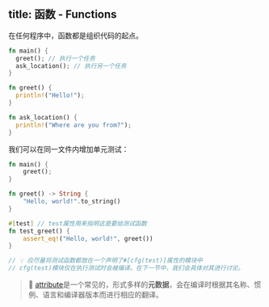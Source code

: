 title: 函数 - Functions
---

在任何程序中，函数都是组织代码的起点。

```rust
fn main() {
  greet(); // 执行一个任务
  ask_location(); // 执行另一个任务
}

fn greet() {
  println!("Hello!");
}

fn ask_location() {
  println!("Where are you from?");
}
```

我们可以在同一文件内增加单元测试：

```rust
fn main() {
    greet();
}

fn greet() -> String {
    "Hello, world!".to_string()
}

#[test] // test属性用来指明这是要给测试函数
fn test_greet() {
    assert_eq!("Hello, world!", greet())
}

// 💡 应尽量将测试函数都放在一个声明了#[cfg(test)]属性的模块中 
// cfg(test)模块仅在执行测试时会被编译。在下一节中，我们会具体对其进行讨论。
```

> 💭 [attribute](https://doc.rust-lang.org/reference/attributes.html)是一个常见的，形式多样的**元数据**，会在编译时根据其名称、惯例、语言和编译器版本而进行相应的翻译。